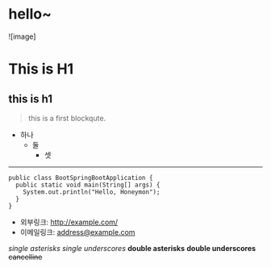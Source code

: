 # hello~
![image]


This is H1
==========

this is h1
----------

> this is a first blockqute. 

* 하나
  * 둘
    * 셋
  
*  *  *

```
public class BootSpringBootApplication {
  public static void main(String[] args) {
    System.out.println("Hello, Honeymon");
  }
}
```

* 외부링크: <http://example.com/>
* 이메일링크: <address@example.com>

*single asterisks*
_single underscores_
**double asterisks**
__double underscores__
~~cancelline~~